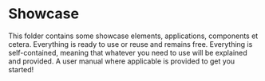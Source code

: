 # Showcase
This folder contains some showcase elements, applications, components et cetera.
Everything is ready to use or reuse and remains free.
Everything is self-contained, meaning that whatever you need to use will be explained and provided.
A user manual where applicable is provided to get you started!
